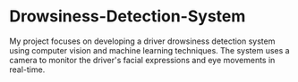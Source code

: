 # Drowsiness-Detection-System
My project focuses on developing a driver drowsiness detection system using computer vision and machine learning techniques. The system uses a camera to monitor the driver's facial expressions and eye movements in real-time.
